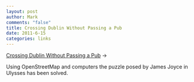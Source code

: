 ```yaml
--- 
layout: post
author: Mark
comments: "false"
title: Crossing Dublin Without Passing a Pub
date: 2011-6-15
categories: links
---
```

<a title="Crossing Dublin Without Passing a Pub" href="http://www.kindle-maps.com/blog/yes-it-is-possible-to-cross-dublin-without-passing-a-pub.html">Crossing Dublin Without Passing a Pub</a> &rarr;
<br />

Using OpenStreetMap and computers the puzzle posed by James Joyce in Ulysses has been solved.

